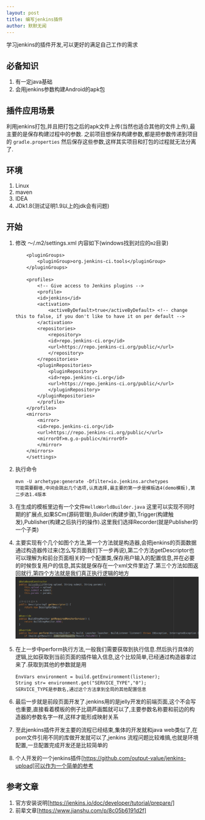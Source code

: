 ```yaml
---
layout: post
title: 编写jenkins插件
author: 默默无闻
---
```


学习jenkins的插件开发,可以更好的满足自己工作的需求

## 必备知识

1. 有一定java基础
2. 会用jenkins参数构建Android的apk包

## 插件应用场景

利用jenkins打包,并且把打包之后的apk文件上传(当然也适合其他的文件上传),最主要的是保存构建过程中的参数.
之前项目想保存构建参数,都是把参数传递到项目的 `gradle.properties` 然后保存这些参数,这样其实项目和打包的过程就无法分离了.

## 环境

1. Linux
2. maven
3. IDEA
4. JDk1.8(测试证明1.9以上的jdk会有问题)

## 开始

1. 修改 ～/.m2/settings.xml 内容如下(windows找到对应的`m2`目录)
    ```<settings>
        <pluginGroups>
            <pluginGroup>org.jenkins-ci.tools</pluginGroup>
        </pluginGroups>

        <profiles>
            <!-- Give access to Jenkins plugins -->
            <profile>
            <id>jenkins</id>
            <activation>
                <activeByDefault>true</activeByDefault> <!-- change this to false, if you don't like to have it on per default -->
            </activation>
            <repositories>
                <repository>
                <id>repo.jenkins-ci.org</id>
                <url>https://repo.jenkins-ci.org/public/</url>
                </repository>
            </repositories>
            <pluginRepositories>
                <pluginRepository>
                <id>repo.jenkins-ci.org</id>
                <url>https://repo.jenkins-ci.org/public/</url>
                </pluginRepository>
            </pluginRepositories>
            </profile>
        </profiles>
        <mirrors>
            <mirror>
            <id>repo.jenkins-ci.org</id>
            <url>https://repo.jenkins-ci.org/public/</url>
            <mirrorOf>m.g.o-public</mirrorOf>
            </mirror>
        </mirrors>
        </settings> 

2. 执行命令
    ```
    mvn -U archetype:generate -Dfilter=io.jenkins.archetypes
    可能需要翻墙,中间会跳出几个选项,认真选择,最主要的第一步是模板选4(demo模板),第二步选1.4版本

3. 在生成的模板里边有一个文件`HelloWorldBuilder.java` 这里可以实现不同时期的扩展点,如果SCm(源码管理),Builder(构建步骤),Trigger(构建触发),Publisher(构建之后执行的操作).这里我们选择Recorder(就是Publisher的一个子类)
4. 主要实现有个几个如图个方法,第一个方法就是构造器,会把jenkins的页面数据通过构造器传过来(怎么写页面我们下一步再说),第二个方法getDescriptor也可以理解为和前台页面相关的一个配置类,保存用户输入的配置信息,并在必要的时候恢复用户的信息,其实就是保存在一个xml文件里边了.第三个方法如图返回就行,第四个方法就是我们真正执行逻辑的地方
   <img src="./../images/jenkins.png">
5. 在上一步中perform执行方法,一般我们需要获取到执行信息.然后执行具体的逻辑,比如获取到当前页面的插件输入信息,这个比较简单,已经通过构造器拿过来了.获取到其他的参数就是用 
    ```
    EnvVars environment = build.getEnvironment(listener);
    String str= environment.get("SERVICE_TYPE","0");
    SERVICE_TYPE是参数名,通过这个方法拿到全局的其他配置信息

6. 最后一步就是前段页面开发了.jenkins用的是jelly开发的前端页面,这个不会写也重要,直接看着模板的例子比葫芦画瓢就可以了,主要参数名称要和前边的构造器的参数名字一样,这样才能形成映射关系

7. 至此jenkins插件开发主要的流程已经结束,集体的开发就和java web类似了,在pom文件引用不同的库做开发就可以了,jenkins 流程问题比较难搞,也就是环境配置,一旦配置完成开发还是比较简单的

8. 个人开发的一个jenkins插件[https://github.com/output-value/jenkins-upload]可以作为一个简单的参考

## 参考文章

1. 官方安装说明[https://jenkins.io/doc/developer/tutorial/prepare/]
2. 前辈文章[https://www.jianshu.com/p/8c05b6191d2f]